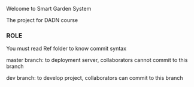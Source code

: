 Welcome to Smart Garden System

The project for DADN course

### ROLE
You must read Ref folder to know commit syntax

master branch: to deployment server, collaborators cannot commit to this branch

dev branch: to develop project, collaborators can commit to this branch